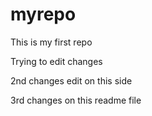 # myrepo

This is my first repo

Trying to edit changes

2nd changes edit on this side

3rd changes on this readme file
